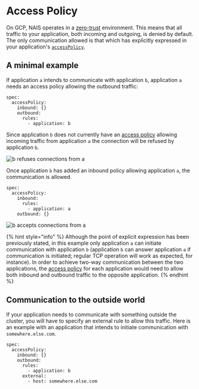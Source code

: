 # Access Policy

On GCP, NAIS operates in a [zero-trust] environment. This means that all traffic to your application, both incoming and
outgoing, is denied by default. The only communication allowed is that which has explicitly expressed in your
application's [`accessPolicy`][accessPolicy].

## A minimal example

If application `a` intends to communicate with application `b`, application `a` needs an access policy allowing the
outbound traffic:

```
spec:
  accessPolicy:
    inbound: {}
    outbound:
      rules:
        - application: b
```

Since application `b` does not currently have an [access policy][accessPolicy] allowing incoming traffic from
application `a` the connection will be refused by application `b`.

![b refuses connections from a][access-1]

Once application `b` has added an inbound policy allowing application `a`, the communication is allowed.

```
spec:
  accessPolicy:
    inbound:
      rules:
        - application: a
    outbound: {}
```
![b accepts connections from a][access-2]

{% hint style="info" %}
Although the point of explicit expression has been previously stated, in this example only application `a` can initiate
communication with application `b` (application `b` can answer application `a` if communication is initiated; regular
TCP operation will work as expected, for instance). In order to achieve two-way communication between the two
applications, the [access policy][accessPolicy] for each application would need to allow both inbound and outbound
traffic to the opposite application.
{% endhint %}

## Communication to the outside world

If your application needs to communicate with something outside the cluster, you will have to specify an external rule
to allow this traffic. Here is an example with an application that intends to initiate communication with
`somewhere.else.com`.

```
spec:
  accessPolicy:
    inbound: {}
    outbound:
      rules:
        - application: b
      external:
        - host: somewhere.else.com
```

[zero-trust]: zero-trust.md
[accessPolicy]: ../nais-application/manifest.md#spec-accesspolicy-gcp-only
[access-1]: ./_media/accesspolicy-1.png
[access-2]: ./_media/accesspolicy-2.png
